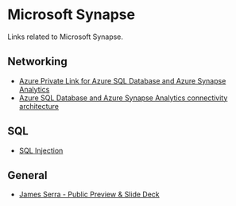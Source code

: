 # Microsoft Synapse
Links related to Microsoft Synapse.

## Networking
- [Azure Private Link for Azure SQL Database and Azure Synapse Analytics](https://docs.microsoft.com/en-gb/azure/azure-sql/database/private-endpoint-overview)
- [Azure SQL Database and Azure Synapse Analytics connectivity architecture](https://docs.microsoft.com/en-gb/azure/sql-database/sql-database-connectivity-architecture#connection-policy)

## SQL
- [SQL Injection](https://docs.microsoft.com/en-us/sql/relational-databases/security/sql-injection?view=sql-server-ver15)

## General
- [James Serra - Public Preview & Slide Deck](http://www.jamesserra.com/archive/2020/05/build-announcements-azure-synapse-analytics-in-public-preview-and-more/)